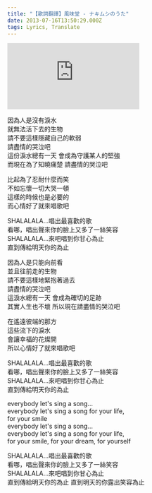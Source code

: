 ```yaml
---
title: "【歌詞翻譯】風味堂 - ナキムシのうた"
date: 2013-07-16T13:50:29.000Z
tags: Lyrics, Translate
---
```


<iframe src="https://www.youtube.com/embed/p2hZzyB_KvQ" frameborder="0" allow="accelerometer; autoplay; clipboard-write; encrypted-media; gyroscope; picture-in-picture" allowfullscreen></iframe>

因為人是沒有淚水
<br>就無法活下去的生物
<br>請不要這樣隱藏自己的軟弱
<br>請盡情的哭泣吧
<br>這份淚水總有一天 會成為守護某人的堅強
<br>而現在為了知曉痛楚 請盡情的哭泣吧

比起為了忍耐什麼而笑
<br>不如忘懷一切大哭一頓
<br>這樣的時候也是必要的
<br>而心情好了就來唱歌吧

SHALALALA...唱出最喜歡的歌
<br>看哪，唱出聲來你的臉上又多了一絲笑容
<br>SHALALALA...來吧唱到你甘心為止
<br>直到傳給明天你的為止

因為人是只能向前看
<br>並且往前走的生物
<br>請不要這樣地緊抱著過去
<br>請盡情的哭泣吧
<br>這淚水總有一天 會成為確切的足跡
<br>其實人生也不壞 所以現在請盡情的哭泣吧

在遙遠彼端的那方
<br>這些流下的淚水
<br>會讓幸福的花燦開
<br>所以心情好了就來唱歌吧

SHALALALA...唱出最喜歡的歌
<br>看哪，唱出聲來你的臉上又多了一絲笑容
<br>SHALALALA...來吧唱到你甘心為止
<br>直到傳給明天你的為止

everybody let's sing a song…
<br>everybody let's sing a song for your life,
<br>for your smile
<br>everybody let's sing a song…
<br>everybody let's sing a song for your life,
<br>for your smile, for your dream, for yourself

SHALALALA...唱出最喜歡的歌
<br>看哪，唱出聲來你的臉上又多了一絲笑容
<br>SHALALALA...來吧唱到你甘心為止
<br>直到傳給明天你的為止 直到明天的你露出笑容為止
